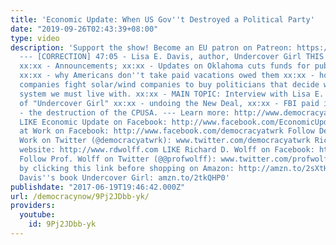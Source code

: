 ```yaml
---
title: 'Economic Update: When US Gov''t Destroyed a Political Party'
date: "2019-09-26T02:43:39+08:00"
type: video
description: 'Support the show! Become an EU patron on Patreon: https://www.patreon.com/economicupdate
  --- [CORRECTION] 47:05 - Lisa E. Davis, author, Undercover Girl THIS WEEK''S TOPICS:
  xx:xx - Announcements; xx:xx - Updates on Oklahoma cuts funds for public schools
  xx:xx - why Americans don''t take paid vacations owed them xx:xx - how coal/oil
  companies fight solar/wind companies to buy politicians that decide what energy
  system we must live with. xx:xx - MAIN TOPIC: Interview with Lisa E. Davis, author
  of "Undercover Girl" xx:xx - undoing the New Deal, xx:xx - FBI paid informers xx:xx
  - the destruction of the CPUSA. --- Learn more: http://www.democracyatwork.info/economicupdate
  LIKE Economic Update on Facebook: http://www.facebook.com/EconomicUpdate LIKE Democracy
  at Work on Facebook: http://www.facebook.com/democracyatwrk Follow Democracy at
  Work on Twitter (@democracyatwrk): www.twitter.com/democracyatwrk Richard D. Wolff''s
  website: http://www.rdwolff.com LIKE Richard D. Wolff on Facebook: http://www.facebook.com/RichardDWolff
  Follow Prof. Wolff on Twitter (@@profwolff): www.twitter.com/profwolff Support d@w
  by clicking this link before shopping on Amazon: http://amzn.to/2sXtHVa Lisa E.
  Davis''s book Undercover Girl: amzn.to/2tkQHP0'
publishdate: "2017-06-19T19:46:42.000Z"
url: /democracynow/9Pj2JDbb-yk/
providers:
  youtube:
    id: 9Pj2JDbb-yk
---
```

